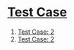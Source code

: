 # [Test Case](#test-case)

1.  [Test Case: 2][1]
2.  [Test Case: 2][2]

[1]: ./document.md#test-case-2 "Test Case: 2"

[2]: ./document.md#test-case-2-1 "Test Case: 2"
